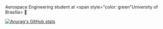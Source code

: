 Aerospace Engineering student at <span style="color: green"University of Brasília> :rocket:

[![Anurag's GitHub stats](https://github-readme-stats.vercel.app/api?username=joaorunkel)](https://github.com/anuraghazra/github-readme-stats)



